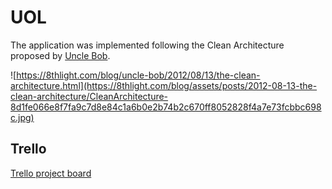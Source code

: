 # UOL

The application was implemented following the Clean Architecture proposed by [Uncle Bob](https://8thlight.com/blog/uncle-bob/2012/08/13/the-clean-architecture.html).

![https://8thlight.com/blog/uncle-bob/2012/08/13/the-clean-architecture.html](https://8thlight.com/blog/assets/posts/2012-08-13-the-clean-architecture/CleanArchitecture-8d1fe066e8f7fa9c7d8e84c1a6b0e2b74b2c670ff8052828f4a7e73fcbbc698c.jpg)


## Trello

[Trello project board](https://trello.com/b/52Igei4l/uol)